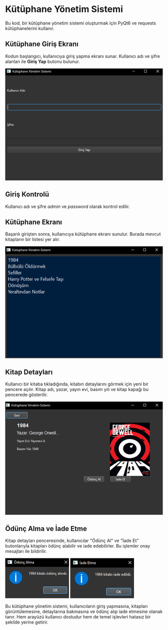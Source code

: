 # Kütüphane Yönetim Sistemi

Bu kod, bir kütüphane yönetim sistemi oluşturmak için PyQt6 ve requests kütüphanelerini kullanır.

## Kütüphane Giriş Ekranı
Kodun başlangıcı, kullanıcıya giriş yapma ekranı sunar. Kullanıcı adı ve şifre alanları ile **Giriş Yap** butonu bulunur.

![Arayüz](images/k1.png)

## Giriş Kontrolü
Kullanıcı adı ve şifre *admin* ve *password* olarak kontrol edilir. 


## Kütüphane Ekranı
Başarılı girişten sonra, kullanıcıya kütüphane ekranı sunulur. Burada mevcut kitapların bir listesi yer alır.

![Arayüz](images/k2.png)

## Kitap Detayları
Kullanıcı bir kitaba tıkladığında, kitabın detaylarını görmek için yeni bir pencere açılır. Kitap adı, yazar, yayın evi, basım yılı ve kitap kapağı bu pencerede gösterilir.

![Arayüz](images/k3.png)


## Ödünç Alma ve İade Etme
Kitap detayları penceresinde, kullanıcılar "Ödünç Al" ve "İade Et" butonlarıyla kitapları ödünç alabilir ve iade edebilirler. Bu işlemler onay mesajları ile bildirilir.

![Arayüz](images/k4.png)
![Arayüz](images/k5.png)

Bu kütüphane yönetim sistemi, kullanıcıların giriş yapmasına, kitapları görüntülemesine, detaylarına bakmasına ve ödünç alıp iade etmesine olanak tanır. Hem arayüzü kullanıcı dostudur hem de temel işlevleri hatasız bir şekilde yerine getirir.
